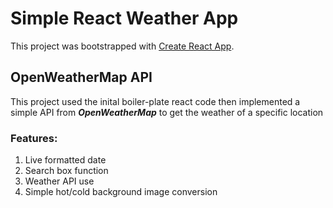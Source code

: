 # Simple React Weather App

This project was bootstrapped with [Create React App](https://github.com/facebook/create-react-app).

## OpenWeatherMap API

This project used the inital boiler-plate react code then implemented a simple API from ***OpenWeatherMap*** to get the weather of a specific location

### Features:

1. Live formatted date
2. Search box function
3. Weather API use
5. Simple hot/cold background image conversion


